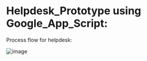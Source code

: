 # Helpdesk_Prototype using Google_App_Script:

Process flow for helpdesk: 

![image](https://user-images.githubusercontent.com/85121157/156416962-f921de43-6651-4a6b-adbe-359fa592a4ed.png)


